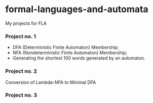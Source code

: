 # formal-languages-and-automata
My projects for FLA

### Project no. 1
- DFA (Deterministic Finite Automaton) Membership;
- NFA (Nondeterministic Finite Automaton) Membership;
- Generating the shortest 100 words generated by an automaton.

### Project no. 2
Conversion of Lambda-NFA to Minimal DFA

### Project no. 3
